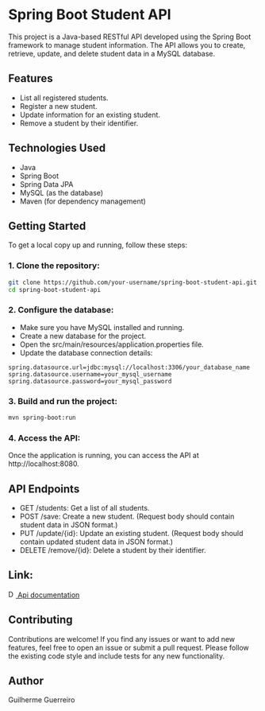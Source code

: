 # Spring Boot Student API

This project is a Java-based RESTful API developed using the Spring Boot framework to manage student information. The API allows you to create, retrieve, update, and delete student data in a MySQL database.

## Features

- List all registered students.
- Register a new student.
- Update information for an existing student.
- Remove a student by their identifier.

## Technologies Used

- Java
- Spring Boot
- Spring Data JPA
- MySQL (as the database)
- Maven (for dependency management)

## Getting Started

To get a local copy up and running, follow these steps:

### 1. Clone the repository:
   ```bash
   git clone https://github.com/your-username/spring-boot-student-api.git
   cd spring-boot-student-api
   ```
   
### 2. Configure the database:

- Make sure you have MySQL installed and running.
- Create a new database for the project.
- Open the src/main/resources/application.properties file.
- Update the database connection details:

```properties
spring.datasource.url=jdbc:mysql://localhost:3306/your_database_name
spring.datasource.username=your_mysql_username
spring.datasource.password=your_mysql_password
```

### 3. Build and run the project:

```bash
mvn spring-boot:run
```

### 4. Access the API:
Once the application is running, you can access the API at http://localhost:8080.

## API Endpoints

- GET /students: Get a list of all students.
- POST /save: Create a new student. (Request body should contain student data in JSON format.)
- PUT /update/{id}: Update an existing student. (Request body should contain updated student data in JSON format.)
- DELETE /remove/{id}: Delete a student by their identifier.

## Link:

<img src="https://github.githubassets.com/images/icons/emoji/unicode/1f4da.png" alt="Database Icon" width="15" height="15">[ Api documentation](./Api-documentation.md)

## Contributing

Contributions are welcome! If you find any issues or want to add new features, feel free to open an issue or submit a pull request. Please follow the existing code style and include tests for any new functionality.

## Author

Guilherme Guerreiro

